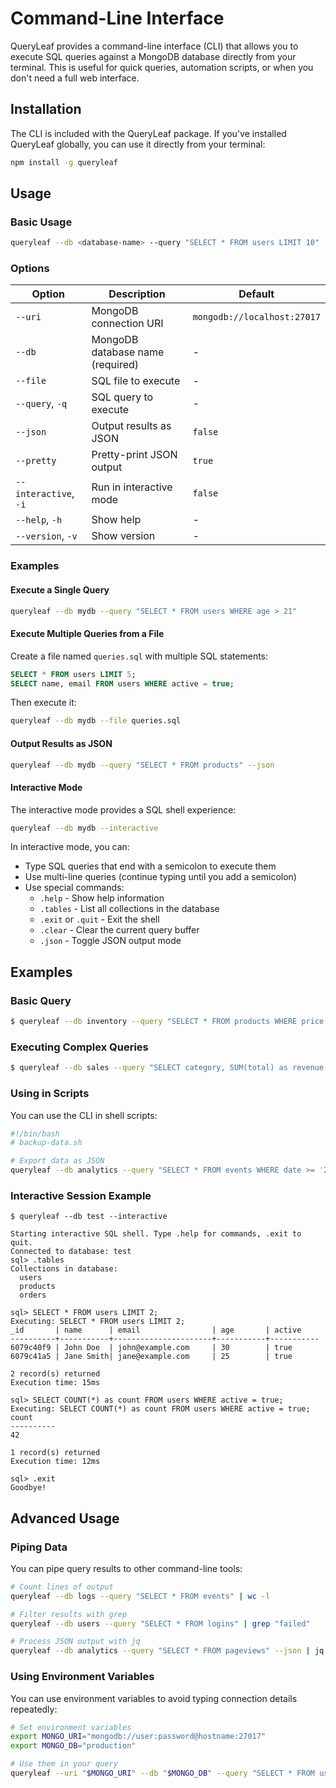 # Command-Line Interface

QueryLeaf provides a command-line interface (CLI) that allows you to execute SQL queries against a MongoDB database directly from your terminal. This is useful for quick queries, automation scripts, or when you don't need a full web interface.

## Installation

The CLI is included with the QueryLeaf package. If you've installed QueryLeaf globally, you can use it directly from your terminal:

```bash
npm install -g queryleaf
```

## Usage

### Basic Usage

```bash
queryleaf --db <database-name> --query "SELECT * FROM users LIMIT 10"
```

### Options

| Option | Description | Default |
|--------|-------------|---------|
| `--uri` | MongoDB connection URI | `mongodb://localhost:27017` |
| `--db` | MongoDB database name (required) | - |
| `--file` | SQL file to execute | - |
| `--query`, `-q` | SQL query to execute | - |
| `--json` | Output results as JSON | `false` |
| `--pretty` | Pretty-print JSON output | `true` |
| `--interactive`, `-i` | Run in interactive mode | `false` |
| `--help`, `-h` | Show help | - |
| `--version`, `-v` | Show version | - |

### Examples

#### Execute a Single Query

```bash
queryleaf --db mydb --query "SELECT * FROM users WHERE age > 21"
```

#### Execute Multiple Queries from a File

Create a file named `queries.sql` with multiple SQL statements:

```sql
SELECT * FROM users LIMIT 5;
SELECT name, email FROM users WHERE active = true;
```

Then execute it:

```bash
queryleaf --db mydb --file queries.sql
```

#### Output Results as JSON

```bash
queryleaf --db mydb --query "SELECT * FROM products" --json
```

#### Interactive Mode

The interactive mode provides a SQL shell experience:

```bash
queryleaf --db mydb --interactive
```

In interactive mode, you can:

- Type SQL queries that end with a semicolon to execute them
- Use multi-line queries (continue typing until you add a semicolon)
- Use special commands:
  - `.help` - Show help information
  - `.tables` - List all collections in the database
  - `.exit` or `.quit` - Exit the shell
  - `.clear` - Clear the current query buffer
  - `.json` - Toggle JSON output mode

## Examples

### Basic Query

```bash
$ queryleaf --db inventory --query "SELECT * FROM products WHERE price > 100 LIMIT 5"
```

### Executing Complex Queries

```bash
$ queryleaf --db sales --query "SELECT category, SUM(total) as revenue FROM orders GROUP BY category ORDER BY revenue DESC"
```

### Using in Scripts

You can use the CLI in shell scripts:

```bash
#!/bin/bash
# backup-data.sh

# Export data as JSON
queryleaf --db analytics --query "SELECT * FROM events WHERE date >= '2023-01-01'" --json > events_backup.json
```

### Interactive Session Example

```
$ queryleaf --db test --interactive

Starting interactive SQL shell. Type .help for commands, .exit to quit.
Connected to database: test
sql> .tables
Collections in database:
  users
  products
  orders

sql> SELECT * FROM users LIMIT 2;
Executing: SELECT * FROM users LIMIT 2;
_id       | name      | email                | age       | active    
----------+-----------+----------------------+-----------+-----------
6079c40f9 | John Doe  | john@example.com     | 30        | true      
6079c41a5 | Jane Smith| jane@example.com     | 25        | true      

2 record(s) returned
Execution time: 15ms

sql> SELECT COUNT(*) as count FROM users WHERE active = true;
Executing: SELECT COUNT(*) as count FROM users WHERE active = true;
count     
----------
42        

1 record(s) returned
Execution time: 12ms

sql> .exit
Goodbye!
```

## Advanced Usage

### Piping Data

You can pipe query results to other command-line tools:

```bash
# Count lines of output
queryleaf --db logs --query "SELECT * FROM events" | wc -l

# Filter results with grep
queryleaf --db users --query "SELECT * FROM logins" | grep "failed"

# Process JSON output with jq
queryleaf --db analytics --query "SELECT * FROM pageviews" --json | jq '.[] | select(.duration > 60)'
```

### Using Environment Variables

You can use environment variables to avoid typing connection details repeatedly:

```bash
# Set environment variables
export MONGO_URI="mongodb://user:password@hostname:27017"
export MONGO_DB="production"

# Use them in your query
queryleaf --uri "$MONGO_URI" --db "$MONGO_DB" --query "SELECT * FROM users"
```